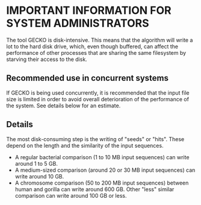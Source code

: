 # IMPORTANT INFORMATION FOR SYSTEM ADMINISTRATORS

The tool GECKO is disk-intensive. This means that the algorithm will write a lot to the hard disk drive, which, even though buffered, can affect the performance of other processes that are sharing the same filesystem by starving their access to the disk. 

## Recommended use in concurrent systems

If GECKO is being used concurrently, it is recommended that the input file size is limited in order to avoid overall deterioration of the performance of the system. See details below for an estimate.

## Details

The most disk-consuming step is the writing of "seeds" or "hits". These depend on the length and the similarity of the input sequences. 

- A regular bacterial comparison (1 to 10 MB input sequences) can write around 1 to 5 GB.
- A medium-sized comparison (around 20 or 30 MB input sequences) can write around 10 GB.
- A chromosome comparison (50 to 200 MB input sequences) between human and gorilla can write around 600 GB. Other "less" similar comparison can write around 100 GB or less.

